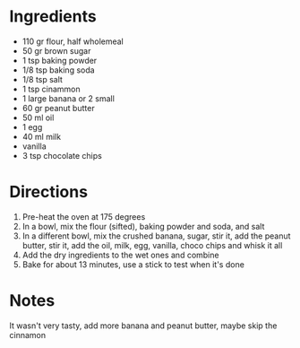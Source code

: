# Ingredients

* 110 gr flour, half wholemeal
* 50 gr brown sugar
* 1 tsp baking powder
* 1/8 tsp baking soda
* 1/8 tsp salt
* 1 tsp cinammon
* 1 large banana or 2 small
* 60 gr peanut butter
* 50 ml oil
* 1 egg
* 40 ml milk
* vanilla
* 3 tsp chocolate chips

# Directions

1. Pre-heat the oven at 175 degrees
2. In a bowl, mix the flour (sifted), baking powder and soda, and salt
3. In a different bowl, mix the crushed banana, sugar, stir it, add the peanut butter, stir it, add the oil, milk, egg, vanilla, choco chips and whisk it all
4. Add the dry ingredients to the wet ones and combine
5. Bake for about 13 minutes, use a stick to test when it's done

# Notes

It wasn't very tasty, add more banana and peanut butter, maybe skip the cinnamon 
